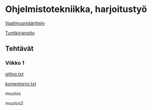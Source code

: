 # Ohjelmistotekniikka, harjoitustyö

[Vaatimusmäärittely](https://github.com/ossi-hy/ot-harjoitustyo/blob/master/dokumentaatio/vaatimusmaarittely.md)

[Tuntikirjanpito](https://github.com/ossi-hy/ot-harjoitustyo/blob/master/dokumentaatio/tuntikirjanpito.md)

## Tehtävät

### Viikko 1

[gitlog.txt](https://github.com/ossi-hy/ot-harjoitustyo/blob/master/laskarit/viikko1/gitlog.txt)

[komentorivi.txt](https://github.com/ossi-hy/ot-harjoitustyo/blob/master/laskarit/viikko1/komentorivi.txt)

muutos

muutos2